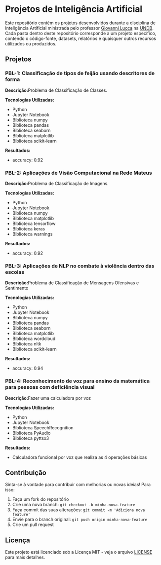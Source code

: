 <!DOCTYPE html>
<html lang="pt-BR">
<head>
    <meta charset="UTF-8">
    <meta name="viewport" content="width=device-width, initial-scale=1.0">
</head>
<body>
    <h1>Projetos de Inteligência Artificial</h1>
    <p>
        Este repositório contém os projetos desenvolvidos durante a disciplina de Inteligência Artificial ministrada pelo professor 
        <a href="https://www.linkedin.com/in/giovanni-lucca-ph-d-697513160/">Giovanni Lucca</a> na 
        <a href="https://www.linkedin.com/school/undb/">UNDB</a>. 
        Cada pasta dentro deste repositório corresponde a um projeto específico, contendo o código-fonte, datasets, relatórios e quaisquer outros recursos utilizados ou produzidos.
    </p>
    <h2>Projetos</h2>
    <h3>PBL-1: Classificação de tipos de feijão usando descritores de forma</h3>
    <p><strong>Descrição:</strong>Problema de Classificação de Classes.</p>
    <p><strong>Tecnologias Utilizadas:</strong></p>
    <ul>
        <li>Python</li>
        <li>Jupyter Notebook</li>
        <li>Biblioteca numpy</li>
        <li>Biblioteca pandas</li>
        <li>Biblioteca seaborn</li>
        <li>Biblioteca matplotlib</li>
        <li>Biblioteca scikit-learn</li>
    </ul>
    <p><strong>Resultados:</strong></p>
    <ul>
        <li>accuracy: 0.92</li>
    </ul>
    <h3>PBL-2: Aplicações de Visão Computacional na Rede Mateus</h3>
    <p><strong>Descrição:</strong>Problema de Classificação de Imagens.</p>
    <p><strong>Tecnologias Utilizadas:</strong></p>
    <ul>
        <li>Python</li>
        <li>Jupyter Notebook</li>
        <li>Biblioteca numpy</li>
        <li>Biblioteca matplotlib</li>
        <li>Biblioteca tensorflow</li>
        <li>Biblioteca keras</li>
        <li>Biblioteca warnings</li>
    </ul>
    <p><strong>Resultados:</strong></p>
    <ul>
        <li>accuracy: 0.92</li>
    </ul>
    <h3>PBL-3:  Aplicações de NLP no combate à violência dentro das escolas</h3>
    <p><strong>Descrição:</strong>Problema de Classificação de Mensagens Ofensivas e Sentimento</p>
    <p><strong>Tecnologias Utilizadas:</strong></p>
    <ul>
        <li>Python</li>
        <li>Jupyter Notebook</li>
        <li>Biblioteca numpy</li>
        <li>Biblioteca pandas</li>
        <li>Biblioteca seaborn</li>
        <li>Biblioteca matplotlib</li>
        <li>Biblioteca wordcloud</li>
        <li>Biblioteca nltk</li>
        <li>Biblioteca scikit-learn</li>
    </ul>
    <p><strong>Resultados:</strong></p>
    <ul>
        <li>accuracy: 0.94</li>
    </ul>
    <h3>PBL-4: Reconhecimento de voz para ensino da matemática para pessoas com deficiência visual</h3>
    <p><strong>Descrição:</strong>Fazer uma calculadora por voz</p>
    <p><strong>Tecnologias Utilizadas:</strong></p>
    <ul>
        <li>Python</li>
        <li>Jupyter Notebook</li>
        <li>Biblioteca SpeechRecognition</li>
        <li>Biblioteca PyAudio</li>
        <li>Biblioteca pyttsx3</li>
    </ul>
    <p><strong>Resultados:</strong></p>
    <ul>
        <li>Calculadora funcional por voz que realiza as 4 operações básicas</li>
    </ul>
    <h2>Contribuição</h2>
    <p>Sinta-se à vontade para contribuir com melhorias ou novas ideias! Para isso:</p>
    <ol>
        <li>Faça um fork do repositório</li>
        <li>Crie uma nova branch: <code>git checkout -b minha-nova-feature</code></li>
        <li>Faça commit das suas alterações: <code>git commit -m 'Adiciona nova feature'</code></li>
        <li>Envie para o branch original: <code>git push origin minha-nova-feature</code></li>
        <li>Crie um pull request</li>
    </ol>
    <h2>Licença</h2>
    <p>Este projeto está licenciado sob a Licença MIT - veja o arquivo <a href="LICENSE">LICENSE</a> para mais detalhes.</p>
</body>
</html>
